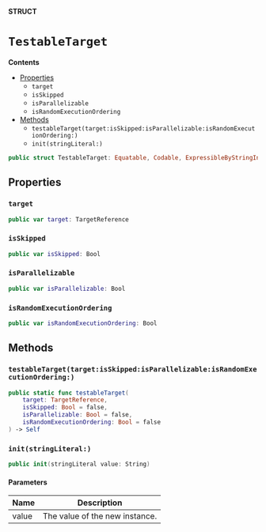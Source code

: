 **STRUCT**

# `TestableTarget`

**Contents**

- [Properties](#properties)
  - `target`
  - `isSkipped`
  - `isParallelizable`
  - `isRandomExecutionOrdering`
- [Methods](#methods)
  - `testableTarget(target:isSkipped:isParallelizable:isRandomExecutionOrdering:)`
  - `init(stringLiteral:)`

```swift
public struct TestableTarget: Equatable, Codable, ExpressibleByStringInterpolation
```

## Properties
### `target`

```swift
public var target: TargetReference
```

### `isSkipped`

```swift
public var isSkipped: Bool
```

### `isParallelizable`

```swift
public var isParallelizable: Bool
```

### `isRandomExecutionOrdering`

```swift
public var isRandomExecutionOrdering: Bool
```

## Methods
### `testableTarget(target:isSkipped:isParallelizable:isRandomExecutionOrdering:)`

```swift
public static func testableTarget(
    target: TargetReference,
    isSkipped: Bool = false,
    isParallelizable: Bool = false,
    isRandomExecutionOrdering: Bool = false
) -> Self
```

### `init(stringLiteral:)`

```swift
public init(stringLiteral value: String)
```

#### Parameters

| Name | Description |
| ---- | ----------- |
| value | The value of the new instance. |
